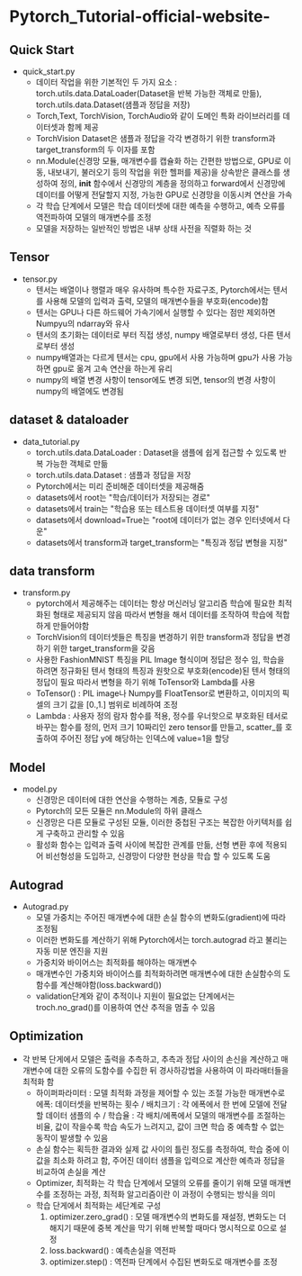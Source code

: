 # Pytorch_Tutorial-official-website-

## Quick Start
* quick_start.py
  - 데이터 작업을 위한 기본적인 두 가지 요소 : torch.utils.data.DataLoader(Dataset을 반복 가능한 객체로 만듦), torch.utils.data.Dataset(샘플과 정답을 저장)
  - Torch,Text, TorchVision, TorchAudio와 같이 도메인 특화 라이브러리를 데이터셋과 함께 제공
  - TorchVision Dataset은 샘플과 정답을 각각 변경하기 위한 transform과 target_transform의 두 이자를 포함
  - nn.Module(신경망 모듈, 매개변수를 캡슐화 하는 간편한 방법으로, GPU로 이동, 내보내기, 불러오기 등의 작업을 위한 헬퍼를 제공)을 상속받은 클래스를 생성하여 정의, __init__ 함수에서 신경망의 계층을 정의하고 forward에서 신경망에 데이터를 어떻게 전달할지 지정, 가능한 GPU로 신경망을 이동시켜 연산을 가속
  - 각 학습 단계에서 모델은 학습 데이터셋에 대한 예측을 수행하고, 예측 오류를 역전파하여 모델의 매개변수를 조정
  - 모델을 저장하는 일반적인 방법은 내부 상태 사전을 직렬화 하는 것

## Tensor
* tensor.py
  - 텐서는 배열이나 행렬과 매우 유사하며 특수한 자료구조, Pytorch에서는 텐서를 사용해 모델의 입력과 출력, 모델의 매개변수들을 부호화(encode)함
  - 텐서는 GPU나 다른 하드웨어 가속기에서 실행할 수 있다는 점만 제외하면 Numpyu의 ndarray와 유사
  - 텐서의 초기화는 데이터로 부터 직접 생성, numpy 배열로부터 생성, 다른 텐서로부터 생성
  - numpy배열과는 다르게 텐서는 cpu, gpu에서 사용 가능하며 gpu가 사용 가능하면 gpu로 옮겨 고속 연산을 하는게 유리
  - numpy의 배열 변경 사항이 tensor에도 변경 되면, tensor의 변경 사항이 numpy의 배열에도 변경됨
  
## dataset & dataloader
* data_tutorial.py
  - torch.utils.data.DataLoader : Dataset을 샘플에 쉽게 접근할 수 있도록 반복 가능한 객체로 만듦
  - torch.utils.data.Dataset : 샘플과 정답을 저장
  - Pytorch에서는 미리 준비해준 데이터셋을 제공해줌
  - datasets에서 root는 "학습/데이터가 저장되는 경로"
  - datasets에서 train는 "학습용 또는 테스트용 데이터셋 여부를 지정"
  - datasets에서 download=True는 "root에 데이터가 없는 경우 인터넷에서 다운"
  - datasets에서 transform과 target_transform는 "특징과 정답 변형을 지정"

## data transform
* transform.py
  - pytorch에서 제공해주는 데이터는 항상 머신러닝 알고리즘 학습에 필요한 최적화된 형태로 제공되지 않음 따라서 변형을 해서 데이터를 조작하여 학습에 적합하게 만들어야함
  - TorchVision의 데이터셋들은 특징을 변경하기 위한 transform과 정답을 변경하기 위한 target_transform을 갖음 
  - 사용한 FashionMNIST 특징을 PIL Image 형식이며 정답은 정수 임, 학습을 하려면 정규화된 텐서 형태의 특징과 원핫으로 부호화(encode)된 텐서 형태의 정답이 필요 따라서 변형을 하기 위해 ToTensor와 Lambda를 사용 
  - ToTensor() : PIL image나 Numpy를 FloatTensor로 변환하고, 이미지의 픽셀의 크기 값을 [0.,1.] 범위로 비례하여 조정
  - Lambda : 사용자 정의 람자 함수를 적용, 정수를 우너핫으로 부호화된 테서로 바꾸는 함수를 정의, 먼저 크기 10짜리인 zero tensor를 만들고, scatter_를 호출하여  주어진 정답 y에 해당하는 인덱스에 value=1을 할당 

## Model
* model.py
  - 신경망은 데이터에 대한 연산을 수행하는 계층, 모듈로 구성
  - Pytorch의 모든 모듈은 nn.Module의 하위 클래스
  - 신경망은 다른 모듈로 구성된 모듈, 이러한 중첩된 구조는 복잡한 아키텍처를 쉽게 구축하고 관리할 수 있음
  - 활성화 함수는 입력과 출력 사이에 복잡한 관계를 만듦, 선형 변환 후에 적용되어 비선형성을 도입하고, 신경망이 다양한 현상을 학습 할 수 있도록 도움

## Autograd
* Autograd.py
  - 모델 가중치는 주어진 매개변수에 대한 손실 함수의 변화도(gradient)에 따라 조정됨
  - 이러한 변화도를 계산하기 위해 Pytorch에서는 torch.autograd 라고 불리는 자동 미분 엔진을 지원
  - 가중치와 바이어스는 최적화를 해야하는 매개변수 
  - 매개변수인 가중치와 바이어스를 최적화하려면 매개변수에 대한 손실함수의 도함수를 계산해야함(loss.backward())
  - validation단계와 같이 추적이나 지원이 필요없는 단계에서는 troch.no_grad()를 이용하여 연산 추적을 멈출 수 있음 
## Optimization
- 각 반복 단게에서 모델은 출력을 추측하고, 추측과 정답 사이의 손신을 계산하고 매개변수에 대한 오류의 도함수를 수집한 뒤 경사하강법을 사용하여 이 파라매터들을 최적화 함
  - 하이퍼파라미터 : 모델 최적화 과정을 제어할 수 있는 조절 가능한 매개변수로 에폭: 데이터셋을 반복하는 횟수 / 배치크기 : 각 에폭에서 한 번에 모델에 전달할 데이터 샘플의 수 / 학습율 : 각 배치/에폭에서 모델의 매개변수를 조절하는 비율, 값이 작을수록 학습 속도가 느려지고, 값이 크면 학습 중 예측할 수 없는 동작이 발생할 수 있음
  - 손실 함수는 획득한 결과와 실제 값 사이의 틀린 정도를 측정하여, 학습 중에 이 값을 최소화 하려고 함, 주어진 데이터 샘플을 입력으로 계산한 예측과 정답을 비교하여 손실을 계산
  - Optimizer, 최적화는 각 학습 단계에서 모델의 오류를 줄이기 위해 모델 매개변수를 조정하는 과정, 최적화 알고리즘이란 이 과정이 수행되는 방식을 의미 
  - 학습 단게에서 최적화는 세단계로 구성
    1) optimizer.zero_grad() : 모델 매개변수의 변화도를 재설정, 변화도는 더해지기 때문에 중복 계산을 막기 위해 반복할 때마다 명시적으로 0으로 설정
    2) loss.backward() : 예측손실을 역전파
    3) optimizer.step() : 역전파 단계에서 수집된 변화도로 매개변수를 조정 
